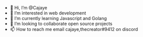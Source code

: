 - 👋 Hi, I’m @Cajaye
- 👀 I’m interested in web development 
- 🌱 I’m currently learning Javascript and Golang
- 💞️ I’m looking to collaborate open source projects 
- 📫 How to reach me email cajaye,thecreator#9412 on discord
<!---
Cajaye/Cajaye is a ✨ special ✨ repository because its `README.md` (this file) appears on your GitHub profile.
You can click the Preview link to take a look at your changes.
--->
